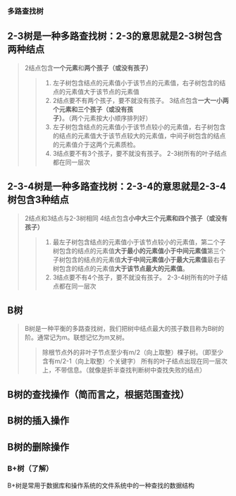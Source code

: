 ### 多路查找树
## 2-3树是一种多路查找树：2-3的意思就是2-3树包含两种结点
> 2结点包含**一个元素**和**两个孩子（或没有孩子）**
>	>1. 左子树包含结点的元素值小于该节点的元素值，右子树包含的结点的元素值大于该节点的元素值
>	> 2. 2结点要不有两个孩子，要不就没有孩子。
> 3结点包含**一大一小两个元素和三个孩子（或没有孩子）**。（两个元素按大小顺序排列好）
>	> 1. 左子树包含结点的元素值小于该节点较小的元素值，右子树包含的结点的元素值大于该节点较大的元素值，中间子树包含的结点的元素值介于这两个元素质检。
>	> 2. 3结点要不有3个孩子，要不就没有孩子。
> 2-3树所有的叶子结点都在同一层次

## 2-3-4树是一种多路查找树：2-3-4的意思就是2-3-4树包含3种结点
> 2结点和3结点与2-3树相同
> 4结点包含**小中大三个元素和四个孩子（或没有孩子）**
>	> 1. 最左子树包含结点的元素值小于该节点较小的元素值，第二个子树包含的结点的元素值**大于最小的元素值小于中间元素值**第三个子树包含的结点的元素值**大于中间元素值小于最大元素值**最右子树包含的结点的元素值**大于该节点最大的元素值**。
>	> 2. 3结点要不有4个孩子，要不就没有孩子。
> 2-3-4树所有的叶子结点都在同一层次

## B树
> B树是一种平衡的多路查找树，我们把树中结点最大的孩子数目称为B树的阶。通常记为m。联想记忆为m叉树。
>	> 除根节点外的非叶子节点至少有m/2（向上取整）棵子树。（即至少含有m/2-1（向上取整）个关键字）
>	>所有的叶子结点出现在同一层次上，不带信息。（就像是折半查找判断树中查找失败的结点）

## B树的查找操作（简而言之，根据范围查找）

## B树的插入操作 

## B树的删除操作 

### B+树（了解）
B+树是常用于数据库和操作系统的文件系统中的一种查找的数据结构






